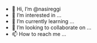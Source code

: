 - 👋 Hi, I’m @nasireggi
- 👀 I’m interested in ...
- 🌱 I’m currently learning ...
- 💞️ I’m looking to collaborate on ...
- 📫 How to reach me ...

<!---
nasireggi/nasireggi is a ✨ special ✨ repository because its `README.md` (this file) appears on your GitHub profile.
You can click the Preview link to take a look at your changes.
--->
